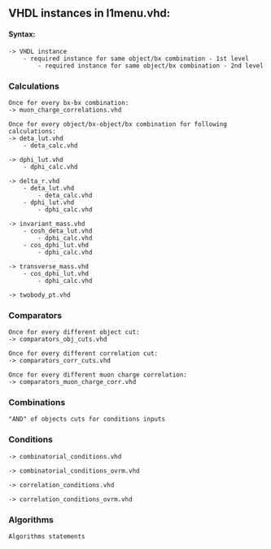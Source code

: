 ## VHDL instances in l1menu.vhd:

#### Syntax:
    
    -> VHDL instance
        - required instance for same object/bx combination - 1st level
            - required instance for same object/bx combination - 2nd level

### Calculations
    
    Once for every bx-bx combination:
    -> muon_charge_correlations.vhd
    
    Once for every object/bx-object/bx combination for following calculations:
    -> deta_lut.vhd
        - deta_calc.vhd
    
    -> dphi_lut.vhd
        - dphi_calc.vhd
    
    -> delta_r.vhd
        - deta_lut.vhd
            - deta_calc.vhd
        - dphi_lut.vhd
            - dphi_calc.vhd
    
    -> invariant_mass.vhd
        - cosh_deta_lut.vhd
            - dphi_calc.vhd
        - cos_dphi_lut.vhd
            - dphi_calc.vhd
    
    -> transverse_mass.vhd
        - cos_dphi_lut.vhd
            - dphi_calc.vhd
    
    -> twobody_pt.vhd
    
### Comparators

    Once for every different object cut:
    -> comparators_obj_cuts.vhd
    
    Once for every different correlation cut:
    -> comparators_corr_cuts.vhd
    
    Once for every different muon charge correlation:
    -> comparators_muon_charge_corr.vhd
    
### Combinations

    "AND" of objects cuts for conditions inputs
    
### Conditions

    -> combinatorial_conditions.vhd
    
    -> combinatorial_conditions_ovrm.vhd
    
    -> correlation_conditions.vhd
    
    -> correlation_conditions_ovrm.vhd
    
 ### Algorithms
 
    Algorithms statements
